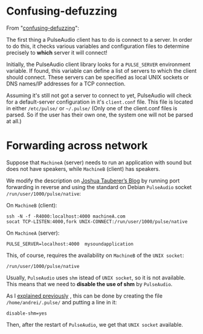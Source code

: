 
Confusing-defuzzing
===================

<a name="sectionColinGuthr"></a>

From "[confusing-defuzzing](http://colin.guthr.ie/2009/08/sound-on-linux-is-confusing-defuzzing-part-2-pulseaudio/)":

The first thing a PulseAudio client has to do is connect to a server.
In order to do this, it checks various variables and configuration files to determine precisely to __which__ server it will connect!

Initially, the PulseAudio client library looks for a `PULSE_SERVER` environment variable.
If found, this variable can define a list of servers to which the client should connect.
These servers can be specified as local UNIX sockets or DNS names/IP addresses for a TCP connection.

Assuming it's still not got a server to connect to yet, PulseAudio will check for a default-server
configuration in it's `client.conf` file. This file is located in either `/etc/pulse/` or `~/.pulse/`
(Only one of the client.conf files is parsed. So if the user has their own one, the system one will not be parsed at all.)


Forwarding across network
=========================

Suppose that `MachineA` (server) needs to run an application with sound but does not have speakers, while
`MachineB` (client) has speakers.

We modify the description on [Joshua Tauberer’s Blog](https://razor.occams.info/blog/2009/02/11/pulseaudio-sound-forwarding-across-a-network/)
by running port forwarding in reverse and using the standard on Debian `PulseAudio` socket `/run/user/1000/pulse/native`:

On `MachineB` (client):

    ssh -N -f -R4000:localhost:4000 machineA.com
    socat TCP-LISTEN:4000,fork UNIX-CONNECT:/run/user/1000/pulse/native

On `MachineA` (server):

    PULSE_SERVER=localhost:4000  mysoundapplication

This, of course, requires the availability on `MachineB` of the `UNIX socket`:

    /run/user/1000/pulse/native

Usually, `PulseAudio` uses `shm` istead of `UNIX socket`, so it is not available. This means that we need to __disable the use of shm__ by `PulseAudio`.

As I [explained previously](#sectionColinGuthr) , this can be done by creating the file `/home/andrei/.pulse/` and putting a line in it:

    disable-shm=yes

Then, after the restart of `PulseAudio`, we get that `UNIX socket` available. 
